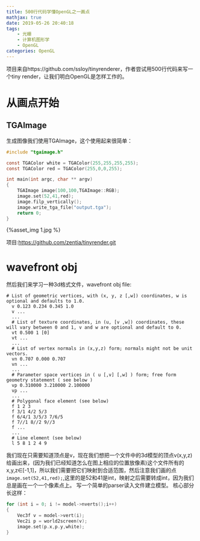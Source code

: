 ```yaml
---
title: 500行代码学懂OpenGL之一画点
mathjax: true
date: 2019-05-26 20:40:18
tags:
    - 光栅
    - 计算机图形学
    - OpenGL
categories: OpenGL
---
```

项目来自https://github.com/ssloy/tinyrenderer，作者尝试用500行代码来写一个tiny render，让我们明白OpenGL是怎样工作的。
# 从画点开始
## TGAImage
生成图像我们使用TGAImage，这个使用起来很简单：
```c
#include "tgaimage.h"

const TGAColor white = TGAColor(255,255,255,255);
const TGAColor red = TGAColor(255,0,0,255);

int main(int argc, char ** argv)
{
    TGAImage image(100,100,TGAImage::RGB);
    image.set(52,41,red);
    image.filp_vertically();
    image.write_tga_file("output.tga");
    return 0;
}
```

{%asset_img 1.jpg %}

项目:https://github.com/zentia/tinyrender.git
# wavefront obj
然后我们来学习一种3d格式文件，wavefront obj file:
```
# List of geometric vertices, with (x, y, z [,w]) coordinates, w is optional and defaults to 1.0.
  v 0.123 0.234 0.345 1.0
  v ...
  ...
  # List of texture coordinates, in (u, [v ,w]) coordinates, these will vary between 0 and 1, v and w are optional and default to 0.
  vt 0.500 1 [0]
  vt ...
  ...
  # List of vertex normals in (x,y,z) form; normals might not be unit vectors.
  vn 0.707 0.000 0.707
  vn ...
  ...
  # Parameter space vertices in ( u [,v] [,w] ) form; free form geometry statement ( see below )
  vp 0.310000 3.210000 2.100000
  vp ...
  ...
  # Polygonal face element (see below)
  f 1 2 3
  f 3/1 4/2 5/3
  f 6/4/1 3/5/3 7/6/5
  f 7//1 8//2 9//3
  f ...
  ...
  # Line element (see below)
  l 5 8 1 2 4 9
```
我们现在只需要知道顶点是v，现在我们想把一个文件中的3d模型的顶点v(x,y,z)给画出来，(因为我们已经知道怎么在图上相应的位置放像素)这个文件所有的x,y,z∈[-1,1]，所以我们需要把它们映射到合适范围，然后注意我们画的点```image.set(52,41,red);```,这里的是52和41是int，映射之后需要转成int，因为我们总是画在一个一个像素点上。
写一个简单的parser读入文件建立模型。
核心部分长这样：
```c
for (int i = 0; i != model->nverts();i++)
{
    Vec3f v = model->vert(i);
    Vec2i p = world2screen(v);
    image.set(p.x,p.y,white);
}
```

